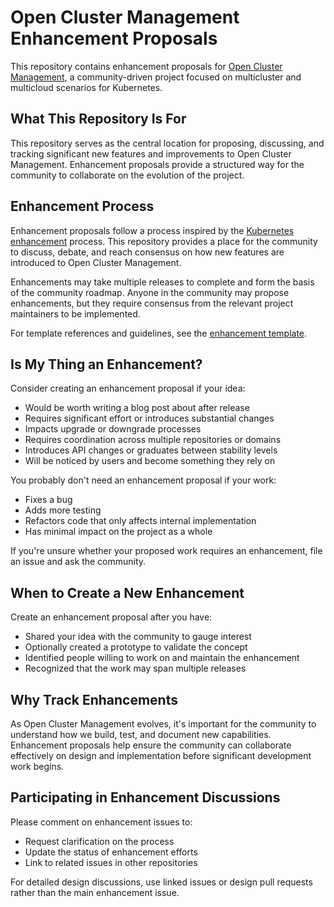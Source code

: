 # Open Cluster Management Enhancement Proposals

This repository contains enhancement proposals for [Open Cluster Management](https://open-cluster-management.io/), a community-driven project focused on multicluster and multicloud scenarios for Kubernetes.

## What This Repository Is For

This repository serves as the central location for proposing, discussing, and tracking significant new features and improvements to Open Cluster Management. Enhancement proposals provide a structured way for the community to collaborate on the evolution of the project.

## Enhancement Process

Enhancement proposals follow a process inspired by the [Kubernetes enhancement](https://github.com/kubernetes/enhancements) process. This repository provides a place for the community to discuss, debate, and reach consensus on how new features are introduced to Open Cluster Management.

Enhancements may take multiple releases to complete and form the basis of the community roadmap. Anyone in the community may propose enhancements, but they require consensus from the relevant project maintainers to be implemented.

For template references and guidelines, see the [enhancement template](guidelines/README.md).

## Is My Thing an Enhancement?

Consider creating an enhancement proposal if your idea:

- Would be worth writing a blog post about after release
- Requires significant effort or introduces substantial changes
- Impacts upgrade or downgrade processes  
- Requires coordination across multiple repositories or domains
- Introduces API changes or graduates between stability levels
- Will be noticed by users and become something they rely on

You probably don't need an enhancement proposal if your work:

- Fixes a bug
- Adds more testing
- Refactors code that only affects internal implementation
- Has minimal impact on the project as a whole

If you're unsure whether your proposed work requires an enhancement, file an issue and ask the community.

## When to Create a New Enhancement

Create an enhancement proposal after you have:

- Shared your idea with the community to gauge interest
- Optionally created a prototype to validate the concept
- Identified people willing to work on and maintain the enhancement
- Recognized that the work may span multiple releases

## Why Track Enhancements

As Open Cluster Management evolves, it's important for the community to understand how we build, test, and document new capabilities. Enhancement proposals help ensure the community can collaborate effectively on design and implementation before significant development work begins.

## Participating in Enhancement Discussions

Please comment on enhancement issues to:
- Request clarification on the process
- Update the status of enhancement efforts  
- Link to related issues in other repositories

For detailed design discussions, use linked issues or design pull requests rather than the main enhancement issue.
